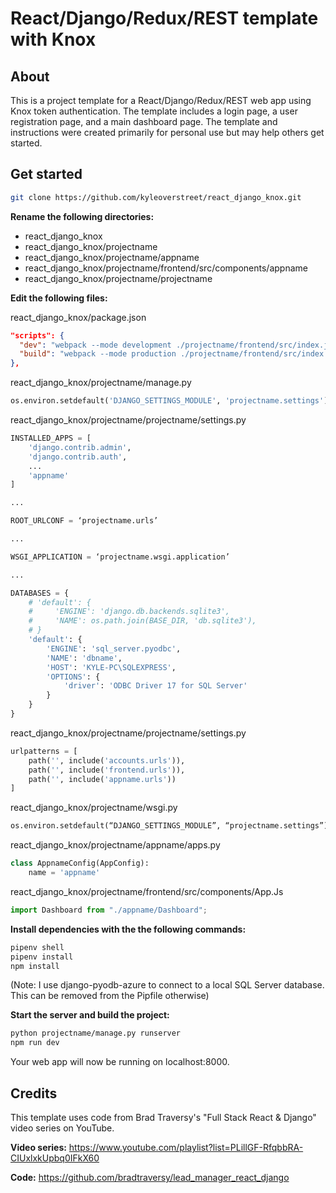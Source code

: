 # React/Django/Redux/REST template with Knox

## About
This is a project template for a React/Django/Redux/REST web app using Knox token authentication. The template includes a login page, a user registration page, and a main dashboard page. The template and instructions were created primarily for personal use but may help others get started.

## Get started
```bash
git clone https://github.com/kyleoverstreet/react_django_knox.git
```

**Rename the following directories:**
* react_django_knox
* react_django_knox/projectname
* react_django_knox/projectname/appname
* react_django_knox/projectname/frontend/src/components/appname
* react_django_knox/projectname/projectname
    
**Edit the following files:**

react_django_knox/package.json
```json
"scripts": {
  "dev": "webpack --mode development ./projectname/frontend/src/index.js --output ./projectname/frontend/static/frontend/main.js",
  "build": "webpack --mode production ./projectname/frontend/src/index.js --output ./projectname/frontend/static/frontend/main.js"
},
```

react_django_knox/projectname/manage.py
```python
os.environ.setdefault('DJANGO_SETTINGS_MODULE', 'projectname.settings')
```

react_django_knox/projectname/projectname/settings.py
```python
INSTALLED_APPS = [
    'django.contrib.admin',
    'django.contrib.auth',
    ...
    'appname'
]

...

ROOT_URLCONF = ‘projectname.urls’

...

WSGI_APPLICATION = ‘projectname.wsgi.application’

...

DATABASES = {
    # 'default': {
    #     'ENGINE': 'django.db.backends.sqlite3',
    #     'NAME': os.path.join(BASE_DIR, 'db.sqlite3'),
    # }
    'default': {
        'ENGINE': 'sql_server.pyodbc',
        'NAME': 'dbname',
        'HOST': 'KYLE-PC\SQLEXPRESS',
        'OPTIONS': {
            'driver': 'ODBC Driver 17 for SQL Server'
        }
    }
}
```

react_django_knox/projectname/projectname/settings.py
```python
urlpatterns = [
    path('', include('accounts.urls')),
    path('', include('frontend.urls')),
    path('', include('appname.urls'))
]
```

react_django_knox/projectname/wsgi.py
```python
os.environ.setdefault(“DJANGO_SETTINGS_MODULE”, “projectname.settings”)
```

react_django_knox/projectname/appname/apps.py
```python
class AppnameConfig(AppConfig):
    name = 'appname'
```

react_django_knox/projectname/frontend/src/components/App.Js
```javascript
import Dashboard from "./appname/Dashboard";
```


**Install dependencies with the the following commands:**

```bash
pipenv shell
pipenv install
npm install
```
(Note: I use django-pyodb-azure to connect to a local SQL Server database. This can be removed from the Pipfile otherwise)

**Start the server and build the project:**

```bash
python projectname/manage.py runserver
npm run dev
```

Your web app will now be running on localhost:8000.

## Credits
This template uses code from Brad Traversy's "Full Stack React & Django" video series on YouTube.

**Video series:** https://www.youtube.com/playlist?list=PLillGF-RfqbbRA-CIUxlxkUpbq0IFkX60

**Code:** https://github.com/bradtraversy/lead_manager_react_django








